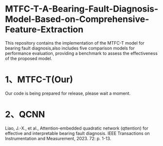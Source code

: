 # MTFC-T-A-Bearing-Fault-Diagnosis-Model-Based-on-Comprehensive-Feature-Extraction
This repository contains the implementation of the MTFC-T model for bearing fault diagnosis,also includes five comparison models for performance evaluation, providing a benchmark to assess the effectiveness of the proposed model.
# 1、MTFC-T(Our)
 Our code is being prepared for release, please wait a moment.
# 2、QCNN
Liao, J.-X., et al., Attention-embedded quadratic network (qttention) for effective and interpretable bearing fault diagnosis. IEEE Transactions on Instrumentation and Measurement, 2023. 72: p. 1-13.
